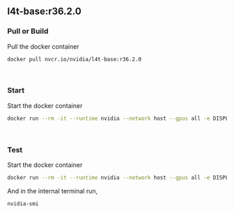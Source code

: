 ## l4t-base:r36.2.0

### Pull or Build

Pull the docker container
```bash
docker pull nvcr.io/nvidia/l4t-base:r36.2.0
```

<br>

### Start

Start the docker container
```bash
docker run --rm -it --runtime nvidia --network host --gpus all -e DISPLAY nvcr.io/nvidia/l4t-base:r36.2.0 bash
```

<br>

### Test

Start the docker container
```bash
docker run --rm -it --runtime nvidia --network host --gpus all -e DISPLAY nvcr.io/nvidia/l4t-base:r36.2.0 bash
```

And in the internal terminal run,
```bash
nvidia-smi
```
